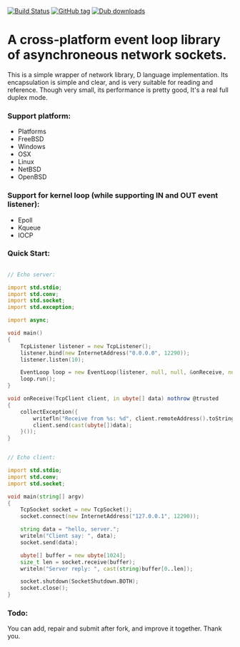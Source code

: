 [![Build Status](https://travis-ci.org/shove70/async.svg?branch=master)](https://travis-ci.org/shove70/async)
[![GitHub tag](https://img.shields.io/github/tag/shove70/async.svg?maxAge=86400)](https://github.com/shove70/async/releases)
[![Dub downloads](https://img.shields.io/dub/dt/async.svg)](http://code.dlang.org/packages/async)

# A cross-platform event loop library of asynchroneous network sockets.

This is a simple wrapper of network library, D language implementation. Its encapsulation is simple and clear, and is very suitable for reading and reference. Though very small, its performance is pretty good, It's a real full duplex mode.

### Support platform:

* Platforms
* FreeBSD
* Windows
* OSX
* Linux
* NetBSD
* OpenBSD

### Support for kernel loop (while supporting IN and OUT event listener):

* Epoll
* Kqueue
* IOCP

### Quick Start:

```d

// Echo server:

import std.stdio;
import std.conv;
import std.socket;
import std.exception;

import async;

void main()
{
    TcpListener listener = new TcpListener();
    listener.bind(new InternetAddress("0.0.0.0", 12290));
    listener.listen(10);

    EventLoop loop = new EventLoop(listener, null, null, &onReceive, null, null);
    loop.run();
}

void onReceive(TcpClient client, in ubyte[] data) nothrow @trusted
{
    collectException({
        writefln("Receive from %s: %d", client.remoteAddress().toString(), data.length);
        client.send(cast(ubyte[])data);
    }());
}


// Echo client:

import std.stdio;
import std.conv;
import std.socket;

void main(string[] argv)
{
    TcpSocket socket = new TcpSocket();
    socket.connect(new InternetAddress("127.0.0.1", 12290));

    string data = "hello, server.";
    writeln("Client say: ", data);
    socket.send(data);

    ubyte[] buffer = new ubyte[1024];
    size_t len = socket.receive(buffer);
    writeln("Server reply: ", cast(string)buffer[0..len]);

    socket.shutdown(SocketShutdown.BOTH);
    socket.close();
}

```

### Todo:

You can add, repair and submit after fork, and improve it together. Thank you.
